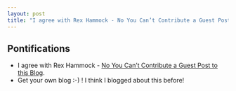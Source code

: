```yaml
---
layout: post
title: "I agree with Rex Hammock - No You Can’t Contribute a Guest Post to this Blog"
---
```


## Pontifications

* I agree with Rex Hammock - [No You Can’t Contribute a Guest Post to this Blog](http://www.rexblog.com/2017/11/10/52289).
* Get your own blog :-) ! I think I blogged about this before!